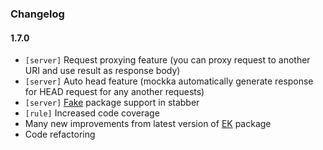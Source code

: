 ### Changelog

#### 1.7.0

* `[server]` Request proxying feature (you can proxy request to another URI and use result as response body)
* `[server]` Auto head feature (mockka automatically generate response for HEAD request for any another requests)
* `[server]` [Fake](https://github.com/icrowley/fake) package support in stabber
* `[rule]` Increased code coverage
* Many new improvements from latest version of [EK](https://github.com/essentialkaos/ek) package
* Code refactoring
